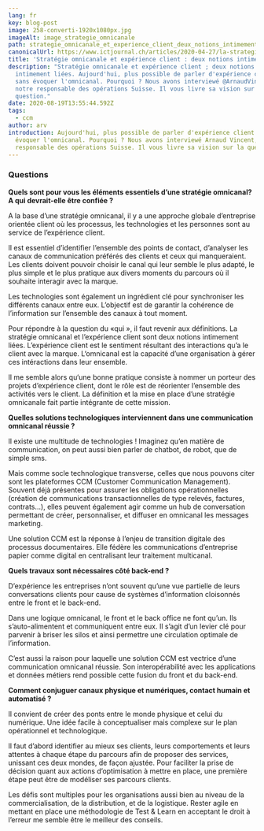 ```yaml
---
lang: fr
key: blog-post
image: 258-converti-1920x1080px.jpg
imageAlt: image_strategie_omnicanale
path: strategie_omnicanale_et_experience_client_deux_notions_intimement_liees
canonicalUrl: https://www.ictjournal.ch/articles/2020-04-27/la-strategie-omnicanal-et-lexperience-client-sont-deux-notions-intimement-liees
title: 'Stratégie omnicanale et expérience client : deux notions intimement liées'
description: "Stratégie omnicanale et expérience client ; deux notions
  intimement liées. Aujourd'hui, plus possible de parler d'expérience client
  sans évoquer l'omnicanal. Pourquoi ? Nous avons interviewé @ArnaudVincent,
  notre responsable des opérations Suisse. Il vous livre sa vision sur la
  question."
date: 2020-08-19T13:55:44.592Z
tags:
  - ccm
author: arv
introduction: Aujourd'hui, plus possible de parler d'expérience client sans
  évoquer l'omnicanal. Pourquoi ? Nous avons interviewé Arnaud Vincent, notre
  responsable des opérations Suisse. Il vous livre sa vision sur la question.
---
```


### Questions

**Quels sont pour vous les éléments essentiels d’une stratégie omnicanal? A qui devrait-elle être confiée ?**

A la base d’une stratégie omnicanal, il y a une approche globale d’entreprise orientée client où les processus, les technologies et les personnes sont au service de l’expérience client.

Il est essentiel d’identifier l’ensemble des points de contact, d’analyser les canaux de communication préférés des clients et ceux qui manqueraient. Les clients doivent pouvoir choisir le canal qui leur semble le plus adapté, le plus simple et le plus pratique aux divers moments du parcours où il souhaite interagir avec la marque.

Les technologies sont également un ingrédient clé pour synchroniser les différents canaux entre eux. L’objectif est de garantir la cohérence de l’information sur l’ensemble des canaux à tout moment.

Pour répondre à la question du «qui », il faut revenir aux définitions. La stratégie omnicanal et l’expérience client sont deux notions intimement liées. L’expérience client est le sentiment résultant des interactions qu’a le client avec la marque. L‘omnicanal est la capacité d’une organisation à gérer ces intéractions dans leur ensemble.

Il me semble alors qu‘une bonne pratique consiste à nommer un porteur des projets d’expérience client, dont le rôle est de réorienter l’ensemble des activités vers le client. La définition et la mise en place d’une stratégie omnicanale fait partie intégrante de cette mission.

**Quelles solutions technologiques interviennent dans une communication omnicanal réussie ?**

Il existe une multitude de technologies ! Imaginez qu’en matière de communication, on peut aussi bien parler de chatbot, de robot, que de simple sms.

Mais comme socle technologique transverse, celles que nous pouvons citer sont les plateformes CCM (Customer Communication Management). Souvent déjà présentes pour assurer les obligations opérationnelles (création de communications transactionnelles de type relevés, factures, contrats…), elles peuvent également agir comme un hub de conversation permettant de créer, personnaliser, et diffuser en omnicanal les messages marketing.

Une solution CCM est la réponse à l’enjeu de transition digitale des processus documentaires. Elle fédère les communications d’entreprise papier comme digital en centralisant leur traitement multicanal.

**Quels travaux sont nécessaires côté back-end ?**

D’expérience les entreprises n’ont souvent qu’une vue partielle de leurs conversations clients pour cause de systèmes d’information cloisonnés entre le front et le back-end.

Dans une logique omnicanal, le front et le back office ne font qu’un. Ils s’auto-alimentent et communiquent entre eux. Il s’agit d’un levier clé pour parvenir à briser les silos et ainsi permettre une circulation optimale de l’information.

C’est aussi la raison pour laquelle une solution CCM est vectrice d’une communication omnicanal réussie. Son interopérabilité avec les applications et données métiers rend possible cette fusion du front et du back-end.

**Comment conjuguer canaux physique et numériques, contact humain et automatisé ?**

Il convient de créer des ponts entre le monde physique et celui du numérique. Une idée facile à conceptualiser mais complexe sur le plan opérationnel et technologique.

Il faut d’abord identifier au mieux ses clients, leurs comportements et leurs attentes à chaque étape du parcours afin de proposer des services, unissant ces deux mondes, de façon ajustée. Pour faciliter la prise de décision quant aux actions d’optimisation à mettre en place, une première étape peut être de modéliser ses parcours clients.

Les défis sont multiples pour les organisations aussi bien au niveau de la commercialisation, de la distribution, et de la logistique. Rester agile en mettant en place une méthodologie de Test & Learn en acceptant le droit à l’erreur me semble être le meilleur des conseils.

<!--EndFragment-->
